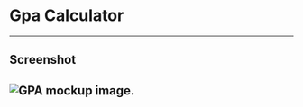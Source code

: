 # Gpa Calculator
---
## Screenshot
![GPA mockup image.](/Demario_D_301021637/Mockups/MockupGPA.png)
---
